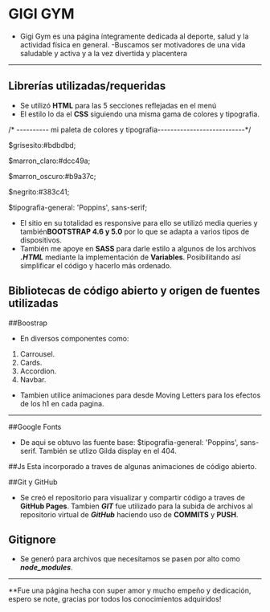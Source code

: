 
# GIGI GYM

-   Gigi Gym es una página íntegramente dedicada al deporte, salud y la actividad física en general. 
-Buscamos ser motivadores de una vida saludable y activa y a la vez divertida y placentera


----------

## Librerías utilizadas/requeridas

-   Se utilizó  **HTML** para las 5 secciones reflejadas en el menú
-   El estilo lo da el  **CSS**  siguiendo una misma gama de colores y tipografía.

/* ---------- mi paleta de colores y tipografia---------------------------*/

$grisesito:#bdbdbd;

$marron_claro:#dcc49a;

$marron_oscuro:#b9a37c;

$negrito:#383c41;

$tipografia-general: 'Poppins', sans-serif;

- El sitio en su totalidad es responsive para ello se utilizó media queries y también**BOOTSTRAP 4.6 y 5.0** por lo que se adapta a varios tipos de dispositivos.
-   También me apoye en **SASS**  para darle estilo a algunos de los archivos _**.HTML**_  mediante la implementación de  **Variables**. Posibilitando así simplificar el código y hacerlo más ordenado.

## Bibliotecas de código abierto y origen de fuentes utilizadas

##Boostrap

-   En diversos componentes como:

1.  Carrousel.
2.  Cards.
3.  Accordion.
4.  Navbar.


-   Tambien utilice animaciones para desde Moving Letters para  los efectos de los h1 en cada pagina.

----------
##Google Fonts

-   De aqui se obtuvo las fuente base:
$tipografia-general: 'Poppins', sans-serif. También se utlizo Gilda display en el 404.

##Js
Esta incorporado a traves de algunas animaciones de código abierto.

##Git y GitHub

-   Se creó el repositorio para visualizar y compartir código  a traves de  **GitHub Pages**. Tambien  _**GIT**_  fue utilizado para la subida de archivos al repositorio virtual de  _**GitHub**_  haciendo uso de  **COMMITS**  y  **PUSH**.

## Gitignore

-   Se generó para archivos que necesitamos se pasen por alto como  _**node_modules**_.

----------

**Fue una página hecha con super amor y mucho empeño y dedicación, espero se note, gracias por todos los conocimientos adquiridos!
